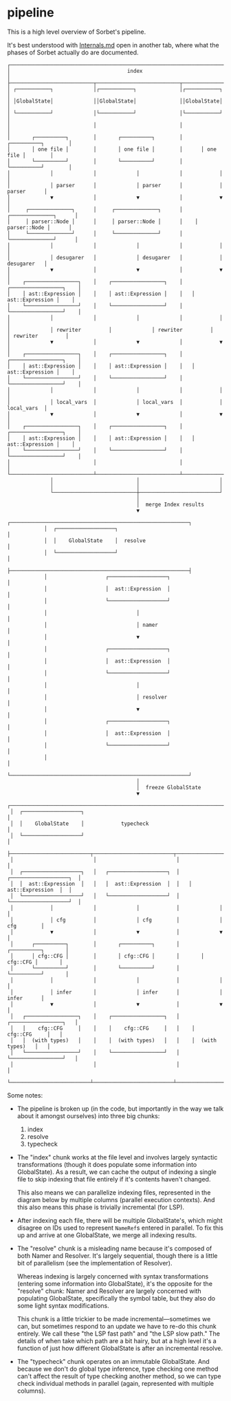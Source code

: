 # pipeline

This is a high level overview of Sorbet's pipeline.

It's best understood with [Internals.md](internals.md) open in another tab,
where what the phases of Sorbet actually do are documented.

```
┌──────────────────────────────────────────────────────────────────────────────────┐
│                                      index                                       │
├───────────────────────────┬───────────────────────────┬──────────────────────────┤
│ ┌───────────┐             │┌───────────┐              │┌───────────┐             │
│ │GlobalState│             ││GlobalState│              ││GlobalState│             │
│ └───────────┘             │└───────────┘              │└───────────┘             │
│                           │                           │                          │
│       ┌──────────┐        │       ┌──────────┐        │      ┌──────────┐        │
│       │ one file │        │       │ one file │        │      │ one file │        │
│       └──────────┘        │       └──────────┘        │      └──────────┘        │
│             │             │             │             │            │             │
│             │ parser      │             │ parser      │            │ parser      │
│             ▼             │             ▼             │            ▼             │
│     ┌──────────────┐      │     ┌──────────────┐      │    ┌──────────────┐      │
│     │ parser::Node │      │     │ parser::Node │      │    │ parser::Node │      │
│     └──────────────┘      │     └──────────────┘      │    └──────────────┘      │
│             │             │             │             │            │             │
│             │ desugarer   │             │ desugarer   │            │ desugarer   │
│             ▼             │             ▼             │            ▼             │
│    ┌─────────────────┐    │    ┌─────────────────┐    │   ┌─────────────────┐    │
│    │ ast::Expression │    │    │ ast::Expression │    │   │ ast::Expression │    │
│    └─────────────────┘    │    └─────────────────┘    │   └─────────────────┘    │
│             │             │             │             │            │             │
│             │ rewriter         │             │ rewriter         │            │ rewriter         │
│             ▼             │             ▼             │            ▼             │
│    ┌─────────────────┐    │    ┌─────────────────┐    │   ┌─────────────────┐    │
│    │ ast::Expression │    │    │ ast::Expression │    │   │ ast::Expression │    │
│    └─────────────────┘    │    └─────────────────┘    │   └─────────────────┘    │
│             │             │             │             │            │             │
│             │ local_vars  │             │ local_vars  │            │ local_vars  │
│             ▼             │             ▼             │            ▼             │
│    ┌─────────────────┐    │    ┌─────────────────┐    │   ┌─────────────────┐    │
│    │ ast::Expression │    │    │ ast::Expression │    │   │ ast::Expression │    │
│    └─────────────────┘    │    └─────────────────┘    │   └─────────────────┘    │
│                           │                           │                          │
└───────────────────────────┴───────────────────────────┴──────────────────────────┘
              │                           │                          │
              │                           │                          │
              └───────────────────────────┼──────────────────────────┘
                                          │
                                          │  merge Index results
                                          ▼
            ┌──────────────────────────────────────────────────────────┐
            │  ┌───────────────────┐                                   │
            │  │    GlobalState    │  resolve                          │
            │  └───────────────────┘                                   │
            ├──────────────────────────────────────────────────────────┤
            │                   ┌───────────────────┐                  │
            │                   │  ast::Expression  │                  │
            │                   └───────────────────┘                  │
            │                             │                            │
            │                             │ namer                      │
            │                             ▼                            │
            │                   ┌───────────────────┐                  │
            │                   │  ast::Expression  │                  │
            │                   └───────────────────┘                  │
            │                             │                            │
            │                             │ resolver                   │
            │                             ▼                            │
            │                   ┌───────────────────┐                  │
            │                   │  ast::Expression  │                  │
            │                   └───────────────────┘                  │
            │                                                          │
            └──────────────────────────────────────────────────────────┘
                                          │
                                          │  freeze GlobalState
                                          ▼
 ┌────────────────────────────────────────────────────────────────────────────────┐
 │  ┌───────────────────┐                                                         │
 │  │    GlobalState    │            typecheck                                    │
 │  └───────────────────┘                                                         │
 ├──────────────────────────┬──────────────────────────┬──────────────────────────┤
 │                          │                          │                          │
 │  ┌───────────────────┐   │   ┌───────────────────┐  │   ┌───────────────────┐  │
 │  │  ast::Expression  │   │   │  ast::Expression  │  │   │  ast::Expression  │  │
 │  └───────────────────┘   │   └───────────────────┘  │   └───────────────────┘  │
 │            │             │             │            │             │            │
 │            │ cfg         │             │ cfg        │             │ cfg        │
 │            ▼             │             ▼            │             ▼            │
 │      ┌──────────┐        │       ┌──────────┐       │       ┌──────────┐       │
 │      │ cfg::CFG │        │       │ cfg::CFG │       │       │ cfg::CFG │       │
 │      └──────────┘        │       └──────────┘       │       └──────────┘       │
 │            │             │             │            │             │            │
 │            │ infer       │             │ infer      │             │ infer      │
 │            ▼             │             ▼            │             ▼            │
 │   ┌─────────────────┐    │    ┌─────────────────┐   │    ┌─────────────────┐   │
 │   │    cfg::CFG     │    │    │    cfg::CFG     │   │    │    cfg::CFG     │   │
 │   │  (with types)   │    │    │  (with types)   │   │    │  (with types)   │   │
 │   └─────────────────┘    │    └─────────────────┘   │    └─────────────────┘   │
 │                          │                          │                          │
 └──────────────────────────┴──────────────────────────┴──────────────────────────┘
```

Some notes:

- The pipeline is broken up (in the code, but importantly in the way we talk
  about it amongst ourselves) into three big chunks:

  1.  index
  2.  resolve
  3.  typecheck

- The "index" chunk works at the file level and involves largely syntactic
  transformations (though it does populate some information into GlobalState).
  As a result, we can cache the output of indexing a single file to skip
  indexing that file entirely if it's contents haven't changed.

  This also means we can parallelize indexing files, represented in the diagram
  below by multiple columns (parallel execution contexts). And this also means
  this phase is trivially incremental (for LSP).

- After indexing each file, there will be multiple GlobalState's, which might
  disagree on IDs used to represent `NameRef`s entered in parallel. To fix this
  up and arrive at one GlobalState, we merge all indexing results.

- The "resolve" chunk is a misleading name because it's composed of both Namer
  and Resolver. It's largely sequential, though there is a little bit of
  parallelism (see the implementation of Resolver).

  Whereas indexing is largely concerned with syntax transformations (entering
  some information into GlobalState), it's the opposite for the "resolve" chunk:
  Namer and Resolver are largely concerned with populating GlobalState,
  specifically the symbol table, but they also do some light syntax
  modifications.

  This chunk is a little trickier to be made incremental—sometimes we can, but
  sometimes respond to an update we have to re-do this chunk entirely. We call
  these "the LSP fast path" and "the LSP slow path." The details of when take
  which path are a bit hairy, but at a high level it's a function of just how
  different GlobalState is after an incremental resolve.

- The "typecheck" chunk operates on an immutable GlobalState. And because we
  don't do global type inference, type checking one method can't affect the
  result of type checking another method, so we can type check individual
  methods in parallel (again, represented with multiple columns).

